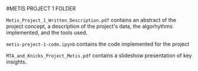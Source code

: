 #METIS PROJECT 1 FOLDER

`Metis_Project_1_Written_Description.pdf` contains an abstract of the project concept, a description of the project's data, the algorhythms implemented, and the tools used.

`metis-project-1-code.ipynb` contains the code implemented for the project

`MTA_and_Knicks_Project_Metis.pdf` contains a slideshow presentation of key insights.


